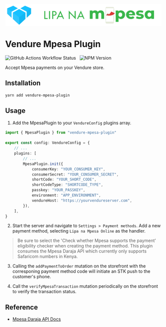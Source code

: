 ![Vendure Mpesa Plugin](https://raw.githubusercontent.com/barakamwakisha/vendure-mpesa-plugin/main/assets/logo.png)

# Vendure Mpesa Plugin

![GitHub Actions Workflow Status](https://img.shields.io/github/actions/workflow/status/barakamwakisha/vendure-mpesa-plugin/test.yml)
&nbsp; ![NPM Version](https://img.shields.io/npm/v/vendure-mpesa-plugin)

Accept Mpesa payments on your Vendure store.

## Installation

```bash
yarn add vendure-mpesa-plugin
```

## Usage

1. Add the MpesaPlugin to your `VendureConfig` plugins array.

```ts
import { MpesaPlugin } from "vendure-mpesa-plugin"

export const config: VendureConfig = {
    // ...
    plugins: [
        // ...
        MpesaPlugin.init({
            consumerKey: "YOUR_CONSUMER_KEY",
            consumerSecret: "YOUR_CONSUMER_SECRET",
            shortCode: "YOUR_SHORT_CODE",
            shortCodeType: "SHORTCODE_TYPE",
            passkey: "YOUR_PASSKEY",
            environment: "APP_ENVIRONMENT",
            vendureHost: "https://yourvendureserver.com",
        }),
    ],
}
```

2. Start the server and navigate to `Settings > Payment methods`. Add a new payment method, selecting `Lipa na Mpesa Online` as the handler.

> Be sure to select the 'Check whether Mpesa supports the payment' eligibility checker when creating the payment method. This plugin consumes the Mpesa Daraja API which currently only supports Safaricom numbers in Kenya.

3. Calling the `addPaymentToOrder` mutation on the storefront with the corresponing payment method code will initiate an STK push to the customer's phone.

4. Call the `verifyMpesaTransaction` mutation periodically on the storefront to verify the transaction status.

## Reference

-   [Mpesa Daraja API Docs](https://developer.safaricom.co.ke/Documentation)
